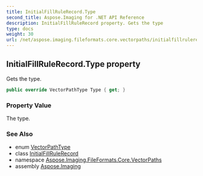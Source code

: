 ```yaml
---
title: InitialFillRuleRecord.Type
second_title: Aspose.Imaging for .NET API Reference
description: InitialFillRuleRecord property. Gets the type
type: docs
weight: 30
url: /net/aspose.imaging.fileformats.core.vectorpaths/initialfillrulerecord/type/
---
```

## InitialFillRuleRecord.Type property

Gets the type.

```csharp
public override VectorPathType Type { get; }
```

### Property Value

The type.

### See Also

* enum [VectorPathType](../../vectorpathtype/)
* class [InitialFillRuleRecord](../)
* namespace [Aspose.Imaging.FileFormats.Core.VectorPaths](../../initialfillrulerecord/)
* assembly [Aspose.Imaging](../../../)



